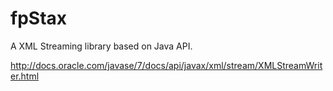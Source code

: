 fpStax
======

A XML Streaming library based on Java API.

http://docs.oracle.com/javase/7/docs/api/javax/xml/stream/XMLStreamWriter.html